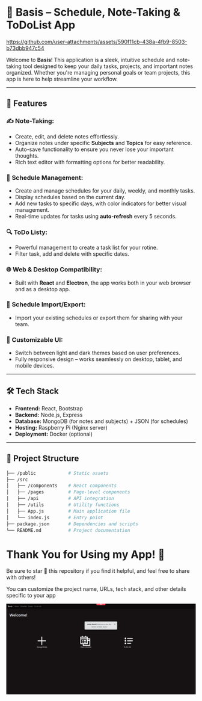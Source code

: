 # 📅 **Basis** – Schedule, Note-Taking & ToDoList App

https://github.com/user-attachments/assets/590f11cb-438a-4fb9-8503-b73dbb947c54

Welcome to **Basis**! This application is a sleek, intuitive schedule and note-taking tool designed to keep your daily tasks, projects, and important notes organized. Whether you're managing personal goals or team projects, this app is here to help streamline your workflow.

---

## 🚀 **Features**

### ✍️ **Note-Taking:**
- Create, edit, and delete notes effortlessly.
- Organize notes under specific **Subjects** and **Topics** for easy reference.
- Auto-save functionality to ensure you never lose your important thoughts.
- Rich text editor with formatting options for better readability.

### 📅 **Schedule Management:**
- Create and manage schedules for your daily, weekly, and monthly tasks.
- Display schedules based on the current day.
- Add new tasks to specific days, with color indicators for better visual management.
- Real-time updates for tasks using **auto-refresh** every 5 seconds.
  
### 🔍 **ToDo Listy:**
- Powerful management to create a task list for your rotine.
- Filter task, add and delete with specific dates.

### 🌐 **Web & Desktop Compatibility:**
- Built with **React** and **Electron**, the app works both in your web browser and as a desktop app.
  
### 📅 **Schedule Import/Export:**
- Import your existing schedules or export them for sharing with your team.
  
### 🎨 **Customizable UI:**
- Switch between light and dark themes based on user preferences.
- Fully responsive design – works seamlessly on desktop, tablet, and mobile devices.

---

## 🛠️ **Tech Stack**

- **Frontend:** React, Bootstrap
- **Backend:** Node.js, Express
- **Database:** MongoDB (for notes and subjects) + JSON (for schedules)
- **Hosting:** Raspberry Pi (Nginx server)
- **Deployment:** Docker (optional)

---

## 📂 **Project Structure**

```bash
├── /public            # Static assets
├── /src
│   ├── /components    # React components
│   ├── /pages         # Page-level components
│   ├── /api           # API integration
│   ├── /utils         # Utility functions
│   ├── App.js         # Main application file
│   └── index.js       # Entry point
├── package.json       # Dependencies and scripts
└── README.md          # Project documentation
```

# Thank You for Using my App! 🎉
Be sure to star 🌟 this repository if you find it helpful, and feel free to share with others!

You can customize the project name, URLs, tech stack, and other details specific to your app

![Alt Text](basis.png)


